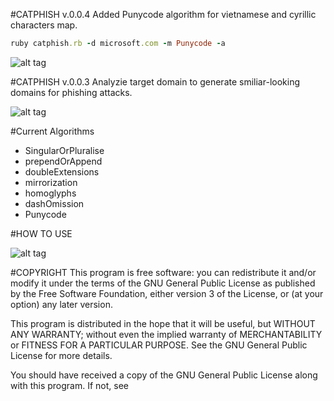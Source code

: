 #CATPHISH v.0.0.4
Added Punycode algorithm for vietnamese and cyrillic characters map.

```ruby
ruby catphish.rb -d microsoft.com -m Punycode -a
```

![alt tag](https://github.com/ring0lab/catphish/blob/master/image3.png)

#CATPHISH v.0.0.3
Analyzie target domain to generate smiliar-looking domains for phishing attacks. 

![alt tag](https://github.com/ring0lab/catphish/blob/master/image1.png)

#Current Algorithms
* SingularOrPluralise 
* prependOrAppend
* doubleExtensions
* mirrorization
* homoglyphs
* dashOmission
* Punycode

#HOW TO USE

![alt tag](https://github.com/ring0lab/catphish/blob/master/image2.png)

#COPYRIGHT
This program is free software: you can redistribute it and/or modify it under the terms of the GNU General Public License as published by the Free Software Foundation, either version 3 of the License, or (at your option) any later version.

This program is distributed in the hope that it will be useful, but WITHOUT ANY WARRANTY; without even the implied warranty of MERCHANTABILITY or FITNESS FOR A PARTICULAR PURPOSE. See the GNU General Public License for more details.

You should have received a copy of the GNU General Public License along with this program. If not, see 
